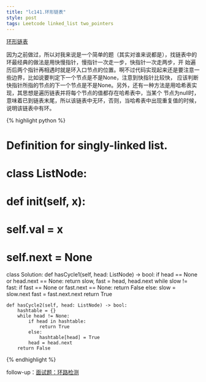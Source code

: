 ```yaml
---
title: "lc141.环形链表"
style: post
tags: Leetcode linked_list two_pointers
---
```


[环形链表](https://leetcode-cn.com/problems/linked-list-cycle/)

因为之前做过，所以对我来说是一个简单的题（其实对谁来说都是），找链表中的环最经典的做法是用快慢指针，慢指针一次走一步，快指针一次走两步，开
始遍历后两个指针再相遇时就是环入口节点的位置。啊不过代码实现起来还是要注意一些边界，比如说要判定下一个节点是不是None，注意到快指针比较快，
应该判断快指针所指的节点的下一个节点是不是None。另外，还有一种方法是用哈希表实现，其思想是遍历链表并将每个节点的值都存在哈希表中，当某个
节点为null时，意味着已到链表末尾，所以该链表中无环，否则，当哈希表中出现重复值的时候，说明该链表中有环。

{% highlight python %}

# Definition for singly-linked list.
# class ListNode:
#     def __init__(self, x):
#         self.val = x
#         self.next = None

class Solution:
    def hasCycle1(self, head: ListNode) -> bool:
        if head == None or head.next == None:
            return
        slow, fast = head, head.next
        while slow != fast:
            if fast == None or fast.next == None:
                return False
            else:
                slow = slow.next
                fast = fast.next.next
        return True

    def hasCycle2(self, head: ListNode) -> bool:
        hashtable = {}
        while head != None:
            if head in hashtable:
                return True
            else:
                hashtable[head] = True
            head = head.next
        return False

{% endhighlight %}


follow-up：[面试题：环路检测](https://leetcode-cn.com/problems/linked-list-cycle-lcci/)


